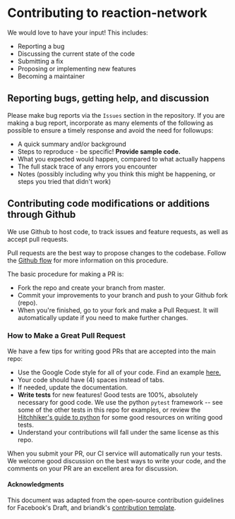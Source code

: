 # Contributing to reaction-network
We would love to have your input! This includes:
* Reporting a bug
* Discussing the current state of the code
* Submitting a fix
* Proposing or implementing new features
* Becoming a maintainer

## Reporting bugs, getting help, and discussion

Please make bug reports via the `Issues` section in the repository. 
If you are making a bug report, incorporate as many elements of the following as possible to ensure a timely response and avoid the need for followups:
* A quick summary and/or background
* Steps to reproduce - be specific! **Provide sample code.**
* What you expected would happen, compared to what actually happens
* The full stack trace of any errors you encounter
* Notes (possibly including why you think this might be happening, or steps you tried that didn't work)

## Contributing code modifications or additions through Github
We use Github to host code, to track issues and feature requests, as well as accept pull requests.

Pull requests are the best way to propose changes to the codebase. Follow the 
[Github flow](https://www.atlassian.com/git/tutorials/comparing-workflows/forking-workflow) for more information on this procedure.

The basic procedure for making a PR is:
* Fork the repo and create your branch from master.
* Commit your improvements to your branch and push to your Github fork (repo).
* When you're finished, go to your fork and make a Pull Request. It will automatically update if you need to make further changes.

### How to Make a **Great** Pull Request
We have a few tips for writing good PRs that are accepted into the main repo:

* Use the Google Code style for all of your code. Find an example [here.](https://sphinxcontrib-napoleon.readthedocs.io/en/latest/example_google.html)
* Your code should have (4) spaces instead of tabs.
* If needed, update the documentation.
* **Write tests** for new features! Good tests are 100%, absolutely necessary for good code. We use the python `pytest` framework -- 
see some of the other tests in this repo for examples, or review the [Hitchhiker's guide to python](https://docs.python-guide.org/writing/tests/) 
for some good resources on writing good tests.
* Understand your contributions will fall under the same license as this repo.

When you submit your PR, our CI service will automatically run your tests.
We welcome good discussion on the best ways to write your code, and the comments on your PR are an excellent area for discussion.

#### Acknowledgments
This document was adapted from the open-source contribution guidelines for Facebook's Draft, and briandk's 
[contribution template](https://gist.github.com/briandk/3d2e8b3ec8daf5a27a62).
